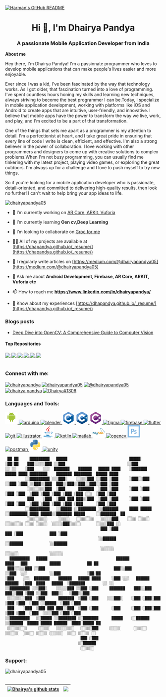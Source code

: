 [![Harman's GitHub README](https://api.harmansandhu.tech/?username=dhairya0512)](https://github.com/dhairya0512)
<h1 align="center">Hi 👋, I'm Dhairya Pandya</h1>
<h3 align="center">A passionate Mobile Application Developer from India</h3>

**About me**

Hey there, I'm Dhairya Pandya! I'm a passionate programmer who loves to develop mobile applications that can make people's lives easier and more enjoyable.

Ever since I was a kid, I've been fascinated by the way that technology works. As I got older, that fascination turned into a love of programming. I've spent countless hours honing my skills and learning new techniques, always striving to become the best programmer I can be.Today, I specialize in mobile application development, working with platforms like iOS and Android to create apps that are intuitive, user-friendly, and innovative. I believe that mobile apps have the power to transform the way we live, work, and play, and I'm excited to be a part of that transformation.

One of the things that sets me apart as a programmer is my attention to detail. I'm a perfectionist at heart, and I take great pride in ensuring that every line of code I write is clean, efficient, and effective. I'm also a strong believer in the power of collaboration. I love working with other programmers and designers to come up with creative solutions to complex problems.When I'm not busy programming, you can usually find me tinkering with my latest project, playing video games, or exploring the great outdoors. I'm always up for a challenge and I love to push myself to try new things.

So if you're looking for a mobile application developer who is passionate, detail-oriented, and committed to delivering high-quality results, then look no further! I can't wait to help bring your app ideas to life.

<p align="left"> <a href="https://twitter.com/dhairyapandya05" target="blank"><img src="https://img.shields.io/twitter/follow/dhairyapandya05?logo=twitter&style=for-the-badge" alt="dhairyapandya05" /></a> </p>

- 🔭 I’m currently working on [AR Core, ARKit, Vuforia](https://github.com/dhapandya/ar-blades)

- 🌱 I’m currently learning **Oen cv,Deep Learning**

- 👯 I’m looking to collaborate on [Groc for me](https://github.com/dhairya0512/Groc-for-me)

- 👨‍💻 All of my projects are available at [https://dhapandya.github.io/_resume/](https://dhapandya.github.io/_resume/)

- 📝 I regularly write articles on [https://medium.com/@dhairyapandya05](https://medium.com/@dhairyapandya05)

- 💬 Ask me about **Android Development, Firebase, AR Core, ARKIT, Vuforia etc**

- 📫 How to reach me **https://www.linkedin.com/in/dhairyapandya/**

- 📄 Know about my experiences [https://dhapandya.github.io/_resume/](https://dhapandya.github.io/_resume/)

### Blogs posts
<!-- BLOG-POST-LIST:START -->
- [Deep Dive into OpenCV: A Comprehensive Guide to Computer Vision](https://medium.com/@20ce071/open-cv-df5bb1d4cccd)
<!-- BLOG-POST-LIST:END -->

#### Top Repositories


<a href="https://github.com/dhairya0512/ar-blades">
  <img align="center" src="https://github-readme-stats-liard-five-14.vercel.app/api/pin/?username=dhairya0512&repo=ar-blades&theme=blue-green" />
</a>
<a href="https://github.com/dhairya0512/Augmented-Reality">
  <img align="center" src="https://github-readme-stats-liard-five-14.vercel.app/api/pin/?username=dhairya0512&repo=Augmented-Reality&theme=blue-green" />
</a>
<a href="https://github.com/dhairya0512/Groc-for-me">
  <img align="center" src="https://github-readme-stats-liard-five-14.vercel.app/api/pin/?username=dhairya0512&repo=Groc-for-me&theme=blue-green" />
</a>
<a href="https://github.com/dhairya0512/QR-Code-Scanner-and-Generator">
  <img align="center" src="https://github-readme-stats-liard-five-14.vercel.app/api/pin/?username=dhairya0512&repo=QR-Code-Scanner-and-Generator&theme=blue-green" />
</a>
<a href="https://github.com/dhairya0512/Van-Service">
  <img align="center" src="https://github-readme-stats-liard-five-14.vercel.app/api/pin/?username=dhairya0512&repo=Van-Service&theme=blue-green" />
</a>
<a href="https://github.com/dhairya0512/meme-app">
  <img align="center" src="https://github-readme-stats-liard-five-14.vercel.app/api/pin/?username=dhairya0512&repo=meme-app&theme=blue-green" />
</a>

<br />
<br />

<h3 align="left">Connect with me:</h3>
<p align="left">
<a href="https://linkedin.com/in/dhairyapandya" target="blank"><img align="center" src="https://raw.githubusercontent.com/rahuldkjain/github-profile-readme-generator/master/src/images/icons/Social/linked-in-alt.svg" alt="dhairyapandya" height="30" width="40" /></a>
  <a href="https://twitter.com/dhairyapandya05" target="blank"><img align="center" src="https://raw.githubusercontent.com/rahuldkjain/github-profile-readme-generator/master/src/images/icons/Social/twitter.svg" alt="dhairyapandya05" height="30" width="40" /></a>
<a href="https://medium.com/@dhairyapandya05" target="blank"><img align="center" src="https://raw.githubusercontent.com/rahuldkjain/github-profile-readme-generator/master/src/images/icons/Social/medium.svg" alt="@dhairyapandya05" height="30" width="40" /></a>
<a href="https://www.youtube.com/c/dhairya pandya" target="blank"><img align="center" src="https://raw.githubusercontent.com/rahuldkjain/github-profile-readme-generator/master/src/images/icons/Social/youtube.svg" alt="dhairya pandya" height="30" width="40" /></a>
<a href="https://discord.gg/Dhairya#1306" target="blank"><img align="center" src="https://raw.githubusercontent.com/rahuldkjain/github-profile-readme-generator/master/src/images/icons/Social/discord.svg" alt="Dhairya#1306" height="30" width="40" /></a>
</p>

<h3 align="left">Languages and Tools:</h3>
<p align="left"> <a href="https://developer.android.com" target="_blank" rel="noreferrer"> <img src="https://raw.githubusercontent.com/devicons/devicon/master/icons/android/android-original-wordmark.svg" alt="android" width="40" height="40"/> </a> <a href="https://www.arduino.cc/" target="_blank" rel="noreferrer"> <img src="https://cdn.worldvectorlogo.com/logos/arduino-1.svg" alt="arduino" width="40" height="40"/> </a> <a href="https://www.blender.org/" target="_blank" rel="noreferrer"> <img src="https://download.blender.org/branding/community/blender_community_badge_white.svg" alt="blender" width="40" height="40"/> </a> <a href="https://www.cprogramming.com/" target="_blank" rel="noreferrer"> <img src="https://raw.githubusercontent.com/devicons/devicon/master/icons/c/c-original.svg" alt="c" width="40" height="40"/> </a> <a href="https://www.w3schools.com/cpp/" target="_blank" rel="noreferrer"> <img src="https://raw.githubusercontent.com/devicons/devicon/master/icons/cplusplus/cplusplus-original.svg" alt="cplusplus" width="40" height="40"/> </a> <a href="https://www.w3schools.com/cs/" target="_blank" rel="noreferrer"> <img src="https://raw.githubusercontent.com/devicons/devicon/master/icons/csharp/csharp-original.svg" alt="csharp" width="40" height="40"/> </a> <a href="https://www.figma.com/" target="_blank" rel="noreferrer"> <img src="https://www.vectorlogo.zone/logos/figma/figma-icon.svg" alt="figma" width="40" height="40"/> </a> <a href="https://firebase.google.com/" target="_blank" rel="noreferrer"> <img src="https://www.vectorlogo.zone/logos/firebase/firebase-icon.svg" alt="firebase" width="40" height="40"/> </a> <a href="https://flutter.dev" target="_blank" rel="noreferrer"> <img src="https://www.vectorlogo.zone/logos/flutterio/flutterio-icon.svg" alt="flutter" width="40" height="40"/> </a> <a href="https://git-scm.com/" target="_blank" rel="noreferrer"> <img src="https://www.vectorlogo.zone/logos/git-scm/git-scm-icon.svg" alt="git" width="40" height="40"/> </a> <a href="https://www.adobe.com/in/products/illustrator.html" target="_blank" rel="noreferrer"> <img src="https://www.vectorlogo.zone/logos/adobe_illustrator/adobe_illustrator-icon.svg" alt="illustrator" width="40" height="40"/> </a> <a href="https://www.java.com" target="_blank" rel="noreferrer"> <img src="https://raw.githubusercontent.com/devicons/devicon/master/icons/java/java-original.svg" alt="java" width="40" height="40"/> </a> <a href="https://kotlinlang.org" target="_blank" rel="noreferrer"> <img src="https://www.vectorlogo.zone/logos/kotlinlang/kotlinlang-icon.svg" alt="kotlin" width="40" height="40"/> </a> <a href="https://www.mathworks.com/" target="_blank" rel="noreferrer"> <img src="https://upload.wikimedia.org/wikipedia/commons/2/21/Matlab_Logo.png" alt="matlab" width="40" height="40"/> </a> <a href="https://www.mysql.com/" target="_blank" rel="noreferrer"> <img src="https://raw.githubusercontent.com/devicons/devicon/master/icons/mysql/mysql-original-wordmark.svg" alt="mysql" width="40" height="40"/> </a> <a href="https://opencv.org/" target="_blank" rel="noreferrer"> <img src="https://www.vectorlogo.zone/logos/opencv/opencv-icon.svg" alt="opencv" width="40" height="40"/> </a> <a href="https://www.photoshop.com/en" target="_blank" rel="noreferrer"> <img src="https://raw.githubusercontent.com/devicons/devicon/master/icons/photoshop/photoshop-line.svg" alt="photoshop" width="40" height="40"/> </a> <a href="https://postman.com" target="_blank" rel="noreferrer"> <img src="https://www.vectorlogo.zone/logos/getpostman/getpostman-icon.svg" alt="postman" width="40" height="40"/> </a> <a href="https://www.python.org" target="_blank" rel="noreferrer"> <img src="https://raw.githubusercontent.com/devicons/devicon/master/icons/python/python-original.svg" alt="python" width="40" height="40"/> </a> <a href="https://unity.com/" target="_blank" rel="noreferrer"> <img src="https://www.vectorlogo.zone/logos/unity3d/unity3d-icon.svg" alt="unity" width="40" height="40"/> </a> </p>

```
 ██ ██     █████████   █████                            █████                                                            
░██░██    ███░░░░░███ ░░███                            ░░███                                                             
░░ ░░    ░███    ░░░  ███████    ██████   █████ ████    ░███████   █████ ████ ████████    ███████ ████████  █████ ████   
         ░░█████████ ░░░███░    ░░░░░███ ░░███ ░███     ░███░░███ ░░███ ░███ ░░███░░███  ███░░███░░███░░███░░███ ░███    
          ░░░░░░░░███  ░███      ███████  ░███ ░███     ░███ ░███  ░███ ░███  ░███ ░███ ░███ ░███ ░███ ░░░  ░███ ░███    
          ███    ░███  ░███ ███ ███░░███  ░███ ░███     ░███ ░███  ░███ ░███  ░███ ░███ ░███ ░███ ░███      ░███ ░███    
         ░░█████████   ░░█████ ░░████████ ░░███████     ████ █████ ░░████████ ████ █████░░███████ █████     ░░███████  ██
          ░░░░░░░░░     ░░░░░   ░░░░░░░░   ░░░░░███    ░░░░ ░░░░░   ░░░░░░░░ ░░░░ ░░░░░  ░░░░░███░░░░░       ░░░░░███ ░░ 
                                           ███ ░███                                      ███ ░███            ███ ░███    
                                          ░░██████                                      ░░██████            ░░██████     
                                           ░░░░░░                                        ░░░░░░              ░░░░░░      
  █████████   █████                               ██████                    ████   ███          █████            ██ ██   
 ███░░░░░███ ░░███                               ███░░███                  ░░███  ░░░          ░░███            ░██░██   
░███    ░░░  ███████    ██████   █████ ████     ░███ ░░░   ██████   ██████  ░███  ████   █████  ░███████        ░░ ░░    
░░█████████ ░░░███░    ░░░░░███ ░░███ ░███     ███████    ███░░███ ███░░███ ░███ ░░███  ███░░   ░███░░███                
 ░░░░░░░░███  ░███      ███████  ░███ ░███    ░░░███░    ░███ ░███░███ ░███ ░███  ░███ ░░█████  ░███ ░███                
 ███    ░███  ░███ ███ ███░░███  ░███ ░███      ░███     ░███ ░███░███ ░███ ░███  ░███  ░░░░███ ░███ ░███                
░░█████████   ░░█████ ░░████████ ░░███████      █████    ░░██████ ░░██████  █████ █████ ██████  ████ █████ ██            
 ░░░░░░░░░     ░░░░░   ░░░░░░░░   ░░░░░███     ░░░░░      ░░░░░░   ░░░░░░  ░░░░░ ░░░░░ ░░░░░░  ░░░░ ░░░░░ ░░             
                                  ███ ░███                                                                               
                                 ░░██████                                                                                
                                  ░░░░░░                                                                                                                                                                                                                                                                                                                                                                                                                    
```

<h3 align="left">Support:</h3>
<p><a href="https://www.buymeacoffee.com/dhairyapandya05"> <img align="left" src="https://cdn.buymeacoffee.com/buttons/v2/default-yellow.png" height="50" width="210" alt="dhairyapandya05" /></a></p><br><br>

| <a href="https://github.com/anuraghazra/github-readme-stats"><img align="center" src="https://github-readme-stats-liard-five-14.vercel.app/api?username=dhairya0512&show_icons=true&theme=blue-green&locale=en&hide_border=true" alt="Dhairya's github stats" /></a> | <a href="https://github.com/dhairya0512"><img align="center" src="https://github-readme-stats-liard-five-14.vercel.app/api/top-langs?username=dhairya0512&show_icons=true&theme=blue-green&locale=en&layout=compact&hide_border=true" /></a> |
| ------------- | ------------- |





